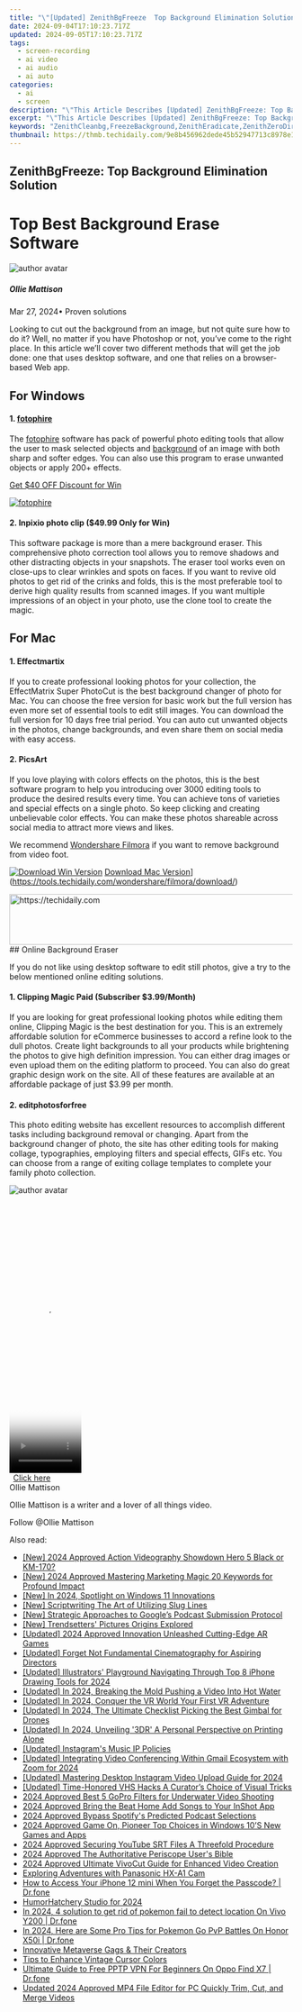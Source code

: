 ```yaml
---
title: "\"[Updated] ZenithBgFreeze  Top Background Elimination Solution for 2024\""
date: 2024-09-04T17:10:23.717Z
updated: 2024-09-05T17:10:23.717Z
tags: 
  - screen-recording
  - ai video
  - ai audio
  - ai auto
categories: 
  - ai
  - screen
description: "\"This Article Describes [Updated] ZenithBgFreeze: Top Background Elimination Solution for 2024\""
excerpt: "\"This Article Describes [Updated] ZenithBgFreeze: Top Background Elimination Solution for 2024\""
keywords: "ZenithCleanbg,FreezeBackground,ZenithEradicate,ZenithZeroDirt,TopBgFreezeSol,ZeroWasteBg,ClearZenithBg"
thumbnail: https://thmb.techidaily.com/9e8b456962dede45b52947713c8978e1ca5454c2b93fe81ef27a5f8f7d593d55.jpg
---
```


## ZenithBgFreeze: Top Background Elimination Solution

# Top Best Background Erase Software

![author avatar](https://images.wondershare.com/filmora/article-images/ollie-mattison.jpg)

##### Ollie Mattison

 Mar 27, 2024• Proven solutions

Looking to cut out the background from an image, but not quite sure how to do it? Well, no matter if you have Photoshop or not, you’ve come to the right place. In this article we’ll cover two different methods that will get the job done: one that uses desktop software, and one that relies on a browser-based Web app.

## For Windows

#### **1. [fotophire](https://tools.techidaily.com/wondershare/fotophire/download/)**

The [fotophire](https://tools.techidaily.com/wondershare/fotophire/download/) software has pack of powerful photo editing tools that allow the user to mask selected objects and [background](https://tools.techidaily.com/wondershare/filmora/download/) of an image with both sharp and softer edges. You can also use this program to erase unwanted objects or apply 200+ effects.

[Get $40 OFF Discount for Win](https://tools.techidaily.com/wondershare/fotophire/download/)

[![fotophire](https://images.wondershare.com/filmora/article-images/fotophire-article-banner.jpg) ](https://photo.wondershare.com/?utm%5Fsource=filmora.wondershare.com&utm%5Fmedium=referral&utm%5Fcampaign=photoforbeginner)

#### **2. Inpixio photo clip ($49.99 Only for Win)**

This software package is more than a mere background eraser. This comprehensive photo correction tool allows you to remove shadows and other distracting objects in your snapshots. The eraser tool works even on close-ups to clear wrinkles and spots on faces. If you want to revive old photos to get rid of the crinks and folds, this is the most preferable tool to derive high quality results from scanned images. If you want multiple impressions of an object in your photo, use the clone tool to create the magic.

## For Mac

#### **1. Effectmartix**

If you to create professional looking photos for your collection, the EffectMatrix Super PhotoCut is the best background changer of photo for Mac. You can choose the free version for basic work but the full version has even more set of essential tools to edit still images. You can download the full version for 10 days free trial period. You can auto cut unwanted objects in the photos, change backgrounds, and even share them on social media with easy access.

#### **2. PicsArt**

If you love playing with colors effects on the photos, this is the best software program to help you introducing over 3000 editing tools to produce the desired results every time. You can achieve tons of varieties and special effects on a single photo. So keep clicking and creating unbelievable color effects. You can make these photos shareable across social media to attract more views and likes.

We recommend [Wondershare Filmora](https://tools.techidaily.com/wondershare/filmora/download/) if you want to remove background from video foot.

[![Download Win Version](https://images.wondershare.com/filmora/guide/download-btn-win.jpg)](https://tools.techidaily.com/wondershare/filmora/download/) [Download Mac Version](https://images.wondershare.com/filmora/guide/download-btn-mac.jpg)](https://tools.techidaily.com/wondershare/filmora/download/)

<!-- affiliate ads begin -->
<a href="https://appsumo.8odi.net/c/5597632/2137413/7443" target="_top" id="2137413">
  <img src="//a.impactradius-go.com/display-ad/7443-2137413" border="0" alt="https://techidaily.com" width="728" height="90"/>
</a>
<img height="0" width="0" src="https://appsumo.8odi.net/i/5597632/2137413/7443" style="position:absolute;visibility:hidden;" border="0" />
<!-- affiliate ads end -->
## Online Background Eraser

If you do not like using desktop software to edit still photos, give a try to the below mentioned online editing solutions.

#### **1. Clipping Magic Paid (Subscriber $3.99/Month)**

If you are looking for great professional looking photos while editing them online, Clipping Magic is the best destination for you. This is an extremely affordable solution for eCommerce businesses to accord a refine look to the dull photos. Create light backgrounds to all your products while brightening the photos to give high definition impression. You can either drag images or even upload them on the editing platform to proceed. You can also do great graphic design work on the site. All of these features are available at an affordable package of just $3.99 per month.

#### **2. editphotosforfree**

This photo editing website has excellent resources to accomplish different tasks including background removal or changing. Apart from the background changer of photo, the site has other editing tools for making collage, typographies, employing filters and special effects, GIFs etc. You can choose from a range of exiting collage templates to complete your family photo collection.

![author avatar](https://images.wondershare.com/filmora/article-images/ollie-mattison.jpg)

<!-- affiliate ads begin -->
<span id="1977028">
					<video width="128" height="480" style="cursor:pointer"
           poster="//a.impactradius-go.com/display-clicktoplayimage/1977028.png"
           onclick="if(!this.playClicked){this.play();this.setAttribute('controls',true);this.playClicked=true;}">
	   <source src="//a.impactradius-go.com/display-ad/22993-1977028">
	   <img src="//a.impactradius-go.com/display-clicktoplayimage/1977028.png" style="border: none; height: 100%; width: 100%; object-fit: contain">
	</video>
	<div style="width:80px;text-align:center"><a href="javascript:window.open(decodeURIComponent('https%3A%2F%2Fhomestyler.sjv.io%2Fc%2F5597632%2F1977028%2F22993'), '_blank');void(0);">Click here</a></div>
</span>
<img height="0" width="0" src="https://imp.pxf.io/i/5597632/1977028/22993" style="position:absolute;visibility:hidden;" border="0" />
<!-- affiliate ads end -->
Ollie Mattison

Ollie Mattison is a writer and a lover of all things video.

Follow @Ollie Mattison


<ins class="adsbygoogle"
     style="display:block"
     data-ad-format="autorelaxed"
     data-ad-client="ca-pub-7571918770474297"
     data-ad-slot="1223367746"></ins>



<ins class="adsbygoogle"
     style="display:block"
     data-ad-client="ca-pub-7571918770474297"
     data-ad-slot="8358498916"
     data-ad-format="auto"
     data-full-width-responsive="true"></ins>


<span class="atpl-alsoreadstyle">Also read:</span>
<div><ul>
<li><a href="https://article-knowledge.techidaily.com/new-2024-approved-action-videography-showdown-hero-5-black-or-km-170/"><u>[New] 2024 Approved  Action Videography Showdown  Hero 5 Black or KM-170?</u></a></li>
<li><a href="https://article-knowledge.techidaily.com/new-2024-approved-mastering-marketing-magic-20-keywords-for-profound-impact/"><u>[New] 2024 Approved  Mastering Marketing Magic  20 Keywords for Profound Impact</u></a></li>
<li><a href="https://article-knowledge.techidaily.com/new-in-2024-spotlight-on-windows-11-innovations/"><u>[New] In 2024, Spotlight on Windows 11 Innovations</u></a></li>
<li><a href="https://article-knowledge.techidaily.com/new-scriptwriting-the-art-of-utilizing-slug-lines/"><u>[New] Scriptwriting  The Art of Utilizing Slug Lines</u></a></li>
<li><a href="https://article-knowledge.techidaily.com/new-strategic-approaches-to-googles-podcast-submission-protocol/"><u>[New] Strategic Approaches to Google’s Podcast Submission Protocol</u></a></li>
<li><a href="https://article-knowledge.techidaily.com/new-trendsetters-pictures-origins-explored/"><u>[New] Trendsetters' Pictures  Origins Explored</u></a></li>
<li><a href="https://article-knowledge.techidaily.com/updated-2024-approved-innovation-unleashed-cutting-edge-ar-games/"><u>[Updated] 2024 Approved  Innovation Unleashed  Cutting-Edge AR Games</u></a></li>
<li><a href="https://article-knowledge.techidaily.com/updated-forget-not-fundamental-cinematography-for-aspiring-directors/"><u>[Updated] Forget Not  Fundamental Cinematography for Aspiring Directors</u></a></li>
<li><a href="https://article-knowledge.techidaily.com/updated-illustrators-playground-navigating-through-top-8-iphone-drawing-tools-for-2024/"><u>[Updated] Illustrators' Playground  Navigating Through Top 8 iPhone Drawing Tools for 2024</u></a></li>
<li><a href="https://facebook-video-footage.techidaily.com/updated-in-2024-breaking-the-mold-pushing-a-video-into-hot-water/"><u>[Updated] In 2024, Breaking the Mold  Pushing a Video Into Hot Water</u></a></li>
<li><a href="https://article-knowledge.techidaily.com/updated-in-2024-conquer-the-vr-world-your-first-vr-adventure/"><u>[Updated] In 2024, Conquer the VR World  Your First VR Adventure</u></a></li>
<li><a href="https://article-knowledge.techidaily.com/updated-in-2024-the-ultimate-checklist-picking-the-best-gimbal-for-drones/"><u>[Updated] In 2024, The Ultimate Checklist  Picking the Best Gimbal for Drones</u></a></li>
<li><a href="https://article-knowledge.techidaily.com/updated-in-2024-unveiling-3dr-a-personal-perspective-on-printing-alone/"><u>[Updated] In 2024, Unveiling '3DR'  A Personal Perspective on Printing Alone</u></a></li>
<li><a href="https://article-knowledge.techidaily.com/updated-instagrams-music-ip-policies/"><u>[Updated] Instagram's Music IP Policies</u></a></li>
<li><a href="https://article-knowledge.techidaily.com/updated-integrating-video-conferencing-within-gmail-ecosystem-with-zoom-for-2024/"><u>[Updated] Integrating Video Conferencing Within Gmail Ecosystem with Zoom for 2024</u></a></li>
<li><a href="https://instagram-clips.techidaily.com/updated-mastering-desktop-instagram-video-upload-guide-for-2024/"><u>[Updated] Mastering Desktop  Instagram Video Upload Guide for 2024</u></a></li>
<li><a href="https://article-knowledge.techidaily.com/updated-time-honored-vhs-hacks-a-curators-choice-of-visual-tricks/"><u>[Updated] Time-Honored VHS Hacks  A Curator’s Choice of Visual Tricks</u></a></li>
<li><a href="https://article-knowledge.techidaily.com/2024-approved-best-5-gopro-filters-for-underwater-video-shooting/"><u>2024 Approved  Best 5 GoPro Filters for Underwater Video Shooting</u></a></li>
<li><a href="https://article-knowledge.techidaily.com/2024-approved-bring-the-beat-home-add-songs-to-your-inshot-app/"><u>2024 Approved  Bring the Beat Home  Add Songs to Your InShot App</u></a></li>
<li><a href="https://article-knowledge.techidaily.com/2024-approved-bypass-spotifys-predicted-podcast-selections/"><u>2024 Approved  Bypass Spotify's Predicted Podcast Selections</u></a></li>
<li><a href="https://article-knowledge.techidaily.com/2024-approved-game-on-pioneer-top-choices-in-windows-10s-new-games-and-apps/"><u>2024 Approved  Game On, Pioneer  Top Choices in Windows 10’S New Games and Apps</u></a></li>
<li><a href="https://article-knowledge.techidaily.com/2024-approved-securing-youtube-srt-files-a-threefold-procedure/"><u>2024 Approved  Securing YouTube SRT Files  A Threefold Procedure</u></a></li>
<li><a href="https://article-helps.techidaily.com/2024-approved-the-authoritative-periscope-users-bible/"><u>2024 Approved  The Authoritative Periscope User's Bible</u></a></li>
<li><a href="https://article-knowledge.techidaily.com/2024-approved-ultimate-vivocut-guide-for-enhanced-video-creation/"><u>2024 Approved  Ultimate VivoCut Guide for Enhanced Video Creation</u></a></li>
<li><a href="https://fox-direct.techidaily.com/exploring-adventures-with-panasonic-hx-a1-cam/"><u>Exploring Adventures with Panasonic HX-A1 Cam</u></a></li>
<li><a href="https://iphone-unlock.techidaily.com/how-to-access-your-iphone-12-mini-when-you-forget-the-passcode-drfone-by-drfone-ios/"><u>How to Access Your iPhone 12 mini When You Forget the Passcode? | Dr.fone</u></a></li>
<li><a href="https://article-knowledge.techidaily.com/humorhatchery-studio-for-2024/"><u>HumorHatchery Studio for 2024</u></a></li>
<li><a href="https://change-location.techidaily.com/in-2024-4-solution-to-get-rid-of-pokemon-fail-to-detect-location-on-vivo-y200-drfone-by-drfone-virtual-android/"><u>In 2024, 4 solution to get rid of pokemon fail to detect location On Vivo Y200 | Dr.fone</u></a></li>
<li><a href="https://pokemon-go-android.techidaily.com/in-2024-here-are-some-pro-tips-for-pokemon-go-pvp-battles-on-honor-x50i-drfone-by-drfone-virtual-android/"><u>In 2024, Here are Some Pro Tips for Pokemon Go PvP Battles On Honor X50i | Dr.fone</u></a></li>
<li><a href="https://extra-tips.techidaily.com/innovative-metaverse-gags-and-their-creators/"><u>Innovative Metaverse Gags & Their Creators</u></a></li>
<li><a href="https://win11.techidaily.com/tips-to-enhance-vintage-cursor-colors/"><u>Tips to Enhance Vintage Cursor Colors</u></a></li>
<li><a href="https://fake-location.techidaily.com/ultimate-guide-to-free-pptp-vpn-for-beginners-on-oppo-find-x7-drfone-by-drfone-virtual-android/"><u>Ultimate Guide to Free PPTP VPN For Beginners On Oppo Find X7 | Dr.fone</u></a></li>
<li><a href="https://ai-video-tools.techidaily.com/updated-2024-approved-mp4-file-editor-for-pc-quickly-trim-cut-and-merge-videos/"><u>Updated 2024 Approved MP4 File Editor for PC Quickly Trim, Cut, and Merge Videos</u></a></li>
</ul></div>
